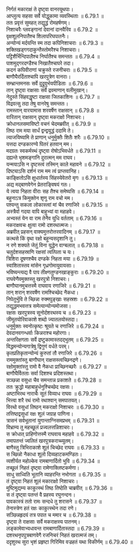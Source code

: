 

  
निर्गतं मकाराक्षं ते दृष्ट्वा वानरयूथपाः।  
आप्लुत्य सहसा सर्वे योद्धुकामा व्यवस्थिताः ॥ 6.79.1 ॥   
ततः प्रवृत्तं सुमहत् तद्युद्धं रोमहर्षणम्।  
निशाचरैः प्लवङ्गानां देवानां दानवैरिव ॥ 6.79.2 ॥   
वृक्षशूलनिपातैश्च शिलापरिघपातनैः।  
अन्योन्यं मर्दयन्ति स्म तदा कपिनिशाचराः ॥ 6.79.3 ॥   
शक्तिखड्गगदाकुन्तैस्तोमरैश्च निशाचराः।  
पट्टिशैर्भिन्दिपालैश्च निर्घातैश्च समन्ततः ॥ 6.79.4 ॥   
पाशमुद्गरदण्डैश्च निखातैश्चापरे तदा।  
कदनं कपिवीराणां चक्रुस्ते रजनीचराः ॥ 6.79.5 ॥   
बाणौघैरर्दिताश्चापि खरपुत्रेण वानराः।  
सम्भ्रान्तमनसः सर्वे दुद्रुवुर्भयपीडिताः ॥ 6.79.6 ॥   
तान् दृष्ट्वा राक्षसाः सर्वे द्रवमाणान् वलीमुखान्।  
नेदुस्ते सिंहवद्धृष्टा राक्षसा जितकाशिनः ॥ 6.79.7 ॥   
विद्रवत्सु तदा तेषु वानरेषु समन्ततः।  
रामस्तान् वारयामास शरवर्षेण राक्षसान् ॥ 6.79.8 ॥   
वारितान् राक्षसान् दृष्ट्वा मकराक्षो निशाचरः।  
क्रोधानलसमाविष्टो वचनं चेदमब्रवीत् ॥ 6.79.9 ॥   
तिष्ठ राम मया सार्धं द्वन्द्वयुद्धं ददामि ते।  
त्याजयिष्यामि ते प्राणान् धनुर्मुक्तैः शितैः शरैः ॥ 6.79.10 ॥   
यत्तदा दण्डकारण्ये पितरं हतवान् मम।  
मदग्रतः स्वकर्मस्थं दृष्ट्वा रोषोऽभिवर्धते ॥ 6.79.11 ॥   
दह्यन्ते भृशमङ्गानि दुरात्मन् मम राघव।  
यन्मयाऽसि न दृष्टस्त्वं तस्मिन् काले महावने ॥ 6.79.12 ॥   
दिष्ट्याऽसि दर्शनं राम मम त्वं प्राप्तवानिह।  
काङ्क्षितोऽसि क्षुधार्तस्य सिंहस्येवेतरो मृगः ॥ 6.79.13 ॥   
अद्य मद्बाणवेगेन प्रेतराङ्विषयं गतः।  
ये त्वया निहता वीराः सह तैश्च समेष्यसि ॥ 6.79.14 ॥   
बहुनाऽत्र किमुक्तेन शृणु राम वचो मम।  
पश्यन्तु सकला लोकास्त्वां मां चैव रणाजिरे ॥ 6.79.15 ॥   
अस्त्रैर्वा गदया वापि बाहुभ्यां वा महाहवे।  
अभ्यस्तं येन वा राम तेनैव युधि वर्तताम् ॥ 6.79.16 ॥   
मकराक्षवचः क्षुत्वा रामो दशरथात्मजः।  
अब्रवीत् प्रहसन् वाक्यमुत्तरोत्तरवादिनम् ॥ 6.79.17 ॥   
कत्थसे किं वृथा रक्षो बहून्यसदृशानि तु।  
न रणे शक्यते जेतुं विना युद्धेन वाग्बलात् ॥ 6.79.18 ॥   
चतुर्दशसहस्राणि रक्षसां त्वत्पिता च यः।  
त्रिशिरा दूषणश्चैव दण्डके निहता मया ॥ 6.79.19 ॥   
स्वाशितास्तव मांसेन गृध्रगोमायुवायसाः।  
भविष्यन्त्यद्य वै पाप तीक्ष्णतुण्डनखाङ्कुराः ॥ 6.79.20 ॥   
राघवेणैवमुक्तस्तु खरपुत्रो निशाचरः।  
बाणौघानमुचत्तस्मै राघवाय रणाजिरे ॥ 6.79.21 ॥   
तान् शरान् शरवर्षेण रामश्चिच्छेद नैकधा।  
निपेतुर्भुवि ते च्छिन्ना रुक्मपुङ्खाः सहस्रशः ॥ 6.79.22 ॥   
तद्युद्धमभवत्तत्र समेत्यान्योन्यमोजसा।  
रक्षसः खरपुत्रस्य सूनोर्दशरथस्य च ॥ 6.79.23 ॥   
जीमूतयोरिवाकाशे शब्दो ज्यातलयोस्तदा।  
धनुर्मुक्तः स्वनोत्कृष्टः श्रूयते च रणाजिरे ॥ 6.79.24 ॥   
देवदानवगन्धर्वाः किन्नराश्च महोरगाः।  
अन्तरिक्षगताः सर्वे द्रष्टुकामास्तदद्भुतम् ॥ 6.79.25 ॥   
विद्धमन्योन्यगात्रेषु द्विगुणं वर्धते परम्।  
कृतप्रतिकृतान्योन्यं कुरुतां तौ रणाजिरे ॥ 6.79.26 ॥   
राममुक्तांस्तु बाणौघान् राक्षसस्त्वच्छिनद्रणे।  
रक्षोमुक्तांस्तु रामो वै नैकधा प्राच्छिनच्छरैः ॥ 6.79.27 ॥   
बाणौघैर्वितताः सर्वा दिशश्च प्रदिशस्तथा।  
सञ्छन्ना वसुधा चैव समन्तान्न प्रकाशते ॥ 6.79.28 ॥   
ततः क्रुद्धो महाबाहुर्धनुश्चिच्छेद रक्षसः।  
अष्टाभिरथ नाराचैः सूतं विव्याध राघवः ॥ 6.79.29 ॥   
भित्त्वा शरै रथं रामो रथाश्वान् समपातयत्।  
विरथो वसुधां तिष्ठन् मकराक्षो निशाचरः ॥ 6.79.30 ॥   
तत्तिष्ठद्वसुधां रक्षः शूलं जग्राह पाणिना।  
त्रासनं सर्वभूतानां युगान्ताग्निसमप्रभम् ॥ 6.79.31 ॥   
विभ्राम्य तु महच्छूलं प्रज्वलत्तन्निशाचरः।  
स क्रोधात् प्राहिणोत्तस्मै राघवाय महाहवे ॥ 6.79.32 ॥   
तमापतन्तं ज्वलितं खरपुत्रकराच्च्युतम्।  
बाणैस्तु त्रिभिराकाशे शूलं चिच्छेद राघवः ॥ 6.79.33 ॥   
स च्छिन्नो नैकाधा शूलो दिव्यहाटकमण्डितः।  
व्यशीर्यत महोल्केव रामबाणार्दितो भुवि ॥ 6.79.34 ॥   
तच्छूलं निहतं दृष्ट्वा रामेणाक्लिष्टकर्मणा।  
साधु साध्विति भूतानि व्याहरन्ति नभोगता ॥ 6.79.35 ॥   
तं दृष्ट्वा निहतं शूलं मकाराक्षो निशाचरः।  
मुष्टिमुद्यम्य काकुत्स्थं तिष्ठ तिष्ठेति चाब्रवीत् ॥ 6.79.36 ॥   
स तं दृष्ट्वा पतन्तं वै प्रहस्य रघुनन्दनः।  
पावकास्त्रं ततो रामः सन्दधे तु शरासने ॥ 6.79.37 ॥   
तेनास्त्रेण हतं रक्षः काकुत्स्थेन तदा रणे।  
सञ्छिन्नहृदयं तत्र पपात च ममार च ॥ 6.79.38 ॥   
दृष्ट्वा ते राक्षसाः सर्वे मकराक्षस्य पातनम्।  
लङ्कामेवाभ्यधावन्त रामबाणार्दितास्तदा ॥ 6.79.39 ॥   
दशरथनृपपुत्रबाणवेगै रजनिचरं निहतं खरात्मजं तम्।  
ददृशुरथ सुरा भृशं प्रहृष्टा गिरिमिव वज्रहतं यथा विकीर्णम् ॥ 6.79.40 ॥   
